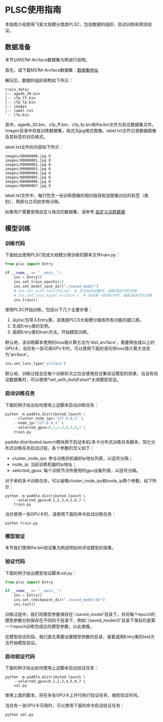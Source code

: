 # PLSC使用指南

本指南介绍使用飞桨大规模分类库PLSC，包括数据的组织、启动训练和预测验证。

## 数据准备

本节以MS1M-Arcface数据集为例进行说明。

首先，请下载MS1M-Arcface数据集：[数据集地址](MS1M-Arcface数据集)

解压后，数据的组织结构如下所示：

```shell
train_data/
|-- agedb_30.bin
|-- cfp_ff.bin
|-- cfp_fp.bin
|-- images
|-- label.txt
`-- lfw.bin
```

其中，agedb_30.bin、cfp_ff.bin、cfp_fp.bin和lfw.bin文件为验证数据集文件。images目录中存放训练数据集，格式为jpg格式图像。label.txt文件记录数据图像及其标签的对应格式。

label.txt文件的内容如下所示：

```shell
images/00000000.jpg 0
images/00000001.jpg 0
images/00000002.jpg 0
images/00000003.jpg 0
images/00000004.jpg 0
images/00000005.jpg 0
images/00000006.jpg 0
images/00000007.jpg 0
```

label.txt文件中，每行包含一张训练图像的相对路径和该图像对应的标签（类别），两部分之间由空格分隔。

如果用户需要使用自定义格式的数据集，请参考:[自定义训练数据](../docs/source/md/advanced.md)

## 模型训练

### 训练代码

下面给出使用PLSC完成大规模分类训练的脚本文件train.py：

```python
from plsc import Entry

if __name__ == "__main__":
    ins = Entry()
    ins.set_train_epochs(1)
    ins.set_model_save_dir("./saved_model")
    # ins.set_with_test(False)  # 当没有验证集时，请取消该行的注释
    # ins.set_loss_type('arcface')  # 当仅有一张GPU卡时，请取消该行的注释
    ins.train()
```

使用PLSC开始训练，包括以下几个主要步骤：

1. 从plsc包导入Entry类，该类是PLCS大规模分类库所有功能的接口类。
2. 生成Entry类的实例。
3. 调用Entry类的train方法，开始模型训练。

默认地，该训练脚本使用的loss值计算方法为'dist_arcface'，需要两张或以上的GPU卡，当仅有一张可用GPU卡时，可以使用下面的语句将loss值计算方法改为'arcface'。

```python
ins.set_loss_type('arcface')
```

默认地，训练过程会在每个训练轮次之后会使用验证集验证模型的效果，当没有验证数据集时，可以使用*set_with_test(False)*关闭模型验证。

### 启动训练任务

下面的例子给出如何使用上述脚本启动训练任务：

```python
python -m paddle.distributed.launch \
    --cluster_node_ips="127.0.0.1" \
    --node_ip="127.0.0.1" \
    --selected_gpus=0,1,2,3,4,5,6,7 \
    train.py
```

paddle.distributed.launch模块用于启动多机/多卡分布式训练任务脚本，简化分布式训练任务启动过程，各个参数的含义如下：

- cluster_node_ips: 参与训练的机器的ip地址列表，以逗号分隔；
- node_ip: 当前训练机器的ip地址；
- selected_gpus: 每个训练节点所使用的gpu设备列表，以逗号分隔。

对于单机多卡训练任务，可以省略cluster_node_ips和node_ip两个参数，如下所示：

```shell
python -m paddle.distributed.launch \
    --selected_gpus=0,1,2,3,4,5,6,7 \
    train.py
```

当仅使用一张GPU卡时，请使用下面的命令启动训练任务：

```shell
python train.py
```

### 模型验证

本节我们使用lfw.bin验证集为例说明如何评估模型的效果。

### 验证代码

下面的例子给出模型验证脚本*val.py*：

```python
from plsc import Entry

if __name__ == "__main__":
    ins = Entry()
    ins.set_checkpoint_dir("./saved_model/0/")
    ins.test()
```

训练过程中，我们将模型参数保存在'./saved_model'目录下，并将每个epoch的模型参数分别保存在不同的子目录下，例如'./saved_model/0'目录下保存的是第一个epoch训练完成后的模型参数，以此类推。

在模型验证阶段，我们首先需要设置模型参数的目录，接着调用Entry类的test方法开始模型验证。

### 启动验证代码

下面的例子给出如何使用上述脚本启动验证任务：

```shell
python -m paddle.distributed.launch \
    --selected_gpus=0,1,2,3,4,5,6,7 \
    val.py
```

使用上面的脚本，将在多张GPU卡上并行执行验证任务，缩短验证时间。

当仅有一张GPU卡可用时，可以使用下面的命令启动验证任务：

```shell
python val.py
```

